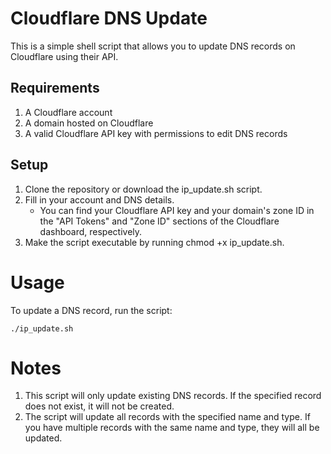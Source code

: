 # Cloudflare DNS Update

This is a simple shell script that allows you to update DNS records on Cloudflare using their API.

## Requirements
1. A Cloudflare account
2. A domain hosted on Cloudflare
3. A valid Cloudflare API key with permissions to edit DNS records

## Setup

1. Clone the repository or download the ip_update.sh script.
2. Fill in your account and DNS details.
    * You can find your Cloudflare API key and your domain's zone ID in the "API Tokens" and "Zone ID" sections of the Cloudflare dashboard, respectively.
3. Make the script executable by running chmod +x ip_update.sh.

# Usage

To update a DNS record, run the script:
```
./ip_update.sh
```

# Notes
1. This script will only update existing DNS records. If the specified record does not exist, it will not be created.
2. The script will update all records with the specified name and type. If you have multiple records with the same name and type, they will all be updated.
